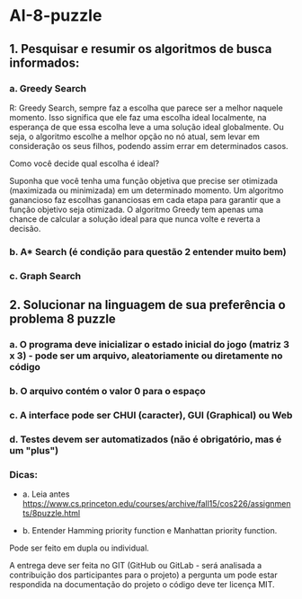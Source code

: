 # AI-8-puzzle

## 1. Pesquisar  e resumir os algoritmos de busca informados: 

### a. Greedy Search
R: Greedy Search, sempre faz a escolha que parece ser a melhor naquele momento. Isso significa que ele faz uma escolha ideal localmente, na esperança de que essa escolha leve a uma solução ideal globalmente. Ou seja, o algoritmo escolhe a melhor opção no nó atual, sem levar em consideração os seus filhos, podendo assim errar em determinados casos.

Como você decide qual escolha é ideal?

Suponha que você tenha uma função objetiva que precise ser otimizada (maximizada ou minimizada) em um determinado momento. Um algoritmo ganancioso faz escolhas gananciosas em cada etapa para garantir que a função objetivo seja otimizada. O algoritmo Greedy tem apenas uma chance de calcular a solução ideal para que nunca volte e reverta a decisão.


### b. A* Search (é condição para questão 2 entender muito bem)

### c. Graph Search




## 2. Solucionar na linguagem de sua preferência o problema 8 puzzle

### a. O programa deve inicializar o estado inicial do jogo (matriz 3 x 3) - pode ser um arquivo, aleatoriamente ou diretamente no código

### b. O arquivo contém o valor 0 para o espaço

### c. A interface pode ser CHUI (caracter), GUI (Graphical) ou Web

### d. Testes devem ser automatizados (não é obrigatório, mas é um "plus")



### Dicas: 

- a. Leia antes https://www.cs.princeton.edu/courses/archive/fall15/cos226/assignments/8puzzle.html

- b. Entender  Hamming priority function e  Manhattan priority function.

Pode ser feito em dupla ou individual.

A entrega deve ser feita no GIT (GitHub ou GitLab - será analisada a contribuição dos participantes para o projeto) a pergunta um pode estar respondida na documentação do projeto o código deve ter licença MIT. 
